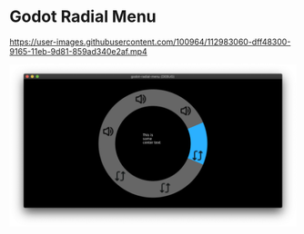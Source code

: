 # Godot Radial Menu

https://user-images.githubusercontent.com/100964/112983060-dff48300-9165-11eb-9d81-859ad340e2af.mp4

![img](./ExampleRadial/ExampleScreenshot.png)
